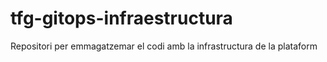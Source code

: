 # tfg-gitops-infraestructura
Repositori per emmagatzemar el codi amb la infrastructura de la plataform
